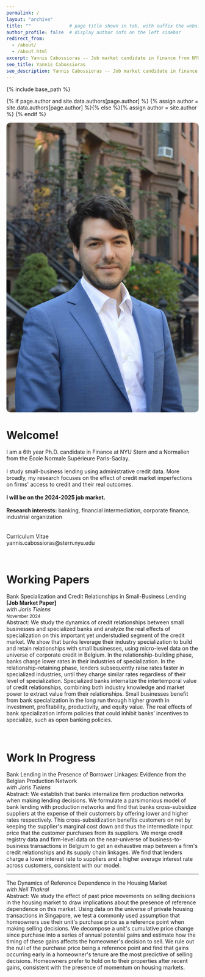 ```yaml
---
permalink: /
layout: "archive"
title: ""              # page title shown in tab, with suffix the website name, e.g., "Research - Yannis Cabossioras"
author_profile: false  # display author info on the left sidebar
redirect_from: 
  - /about/
  - /about.html
excerpt: Yannis Cabossioras -- Job market candidate in finance from NYU Stern. I work on small-business lending questions. Broadly, my research interest are banking, financial intermediation, corporate finance, industrial organization.
seo_title: Yannis Cabossioras
seo_description: Yannis Cabossioras -- Job market candidate in finance from NYU Stern. I work on small-business lending questions. Broadly, my research interest are banking, financial intermediation, corporate finance, industrial organization.
---
```


{% include base_path %}

{% if page.author and site.data.authors[page.author] %}
  {% assign author = site.data.authors[page.author] %}{% else %}{% assign author = site.author %}
{% endif %}

<div class="container">
    <div class="left-column">
      <img src   = "/images/profile.jpeg"
           alt   = "Yannis Cabossioras"
           title = "Yannis Cabossioras"
           style = "border-radius: 10px;"/>
    </div>
    <div class="right-column">
      <h1 class="adjust-title"> Welcome! </h1>
      <p>
        I am a 6th year Ph.D. candidate in Finance at NYU Stern and a Normalien from the École Normale Supérieure Paris-Saclay.<br>
        <!-- I hold a M.Sc. in Economics from Paris School of Economics and a B.Sc. in Economics from Université Paris 1 Panthéon-Sorbonne. -->
        <br>
        I study small-business lending using administrative credit data. More broadly, my research focuses on the effect of credit market imperfections on firms' access to credit and their real outcomes.<br>
        <br>
        <b>I will be on the 2024-2025 job market.</b><br>
        <br>        
        <b>Research interests:</b> banking, financial intermediation, corporate finance, industrial organization<br>
        <br>
        <!-- In my job market paper, I explore how lenders specialized in certain industries adjust their interest rates over their relationship with small businesses. The invest-harvest behavior observed is consistent with the presence of borrower switching costs and lender holdup power in corporate credit markets.<br> -->
        <br>
        <a href="/files/Cabossioras_CV.pdf" style="text-decoration:none" target="_blank">
          <i class="fas fa-file icon-pad-right"></i>
          Curriculum Vitae
        </a><br>
        <a href="mailto:yannis.cabossioras@stern.nyu.edu" style="text-decoration:none">
          <i class="fas fa-envelope icon-pad-right"></i>
          yannis.cabossioras@stern.nyu.edu
        </a>
      </p>
    </div>
  </div>



<p>
  <br>
  <h1 class="adjust-title"> Working Papers </h1>
  <ti3>Bank Specialization and Credit Relationships in Small-Business Lending</ti3><br>
  <b class="color2">[Job Market Paper]</b><br>
  <i>with <a href="https://sites.google.com/view/joris-tielens/homepage" style="text-decoration:none" target="_blank">Joris Tielens</a></i><br>
  <small>November 2024</small><br>
  <!-- <small>
    <i class="fas fa-scroll">           </i> Paper    <vdiv>|</vdiv>
    <i class="fas fa-magnifying-glass"> </i> Appendix <vdiv>|</vdiv>
    <i class="fas fa-person-chalkboard"></i> Slides   <vdiv>|</vdiv>
    <i class="fas fa-quote-right">      </i> Citation
  </small><br> -->
  <div class="abstract">
    <span>Abstract:</span> We study the dynamics of credit relationships between small businesses and specialized banks and analyze the real effects of specialization on this important yet understudied segment of the credit market. We show that banks leverage their industry specialization to build and retain relationships with small businesses, using micro-level data on the universe of corporate credit in Belgium. In the relationship-building phase, banks charge lower rates in their industries of specialization. In the relationship-retaining phase, lenders subsequently raise rates faster in specialized industries, until they charge similar rates regardless of their level of specialization. Specialized banks internalize the intertemporal value of credit relationships, combining both industry knowledge and market power to extract value from their relationships. Small businesses benefit from bank specialization in the long run through higher growth in investment, profitability, productivity, and equity value. The real effects of bank specialization inform policies that could inhibit banks’ incentives to specialize, such as open banking policies.
  </div>
  <br>
  <br>
  <h1 class="adjust-title"> Work In Progress </h1>
  <ti3>Bank Lending in the Presence of Borrower Linkages: Evidence from the Belgian Production Network</ti3><br>
  <i>with <a href="https://sites.google.com/view/joris-tielens/homepage" style="text-decoration:none" target="_blank">Joris Tielens</a></i><br>
  <!-- <small>August 2024</small><br> -->
  <div class="abstract">
    <span>Abstract:</span> We establish that banks internalize firm production networks when making lending decisions. We formulate a parsimonious model of bank lending with production networks and find that banks cross-subsidize suppliers at the expense of their customers by offering lower and higher rates respectively. This cross-subsidization benefits customers on net by keeping the supplier's marginal cost down and thus the intermediate input price that the customer purchases from its suppliers. We merge credit registry data and firm-level data on the near-universe of business-to-business transactions in Belgium to get an exhaustive map between a firm's credit relationships and its supply chain linkages. We find that lenders charge a lower interest rate to suppliers and a higher average interest rate across customers, consistent with our model.
  </div>
  <hr>
  <ti3>The Dynamics of Reference Dependence in the Housing Market</ti3><br>
  <i>with <a href="https://neilthakral.github.io/#research" style="text-decoration:none" target="_blank">Neil Thakral</a></i><br>
  <!-- <small>August 2024</small><br> -->
  <div class="abstract">
    <span>Abstract:</span> We study the effect of past price movements on selling decisions in the housing market to draw implications about the presence of reference dependence on this market. Using data on the universe of private housing transactions in Singapore, we test a commonly used assumption that homeowners use their unit's purchase price as a reference point when making selling decisions. We decompose a unit's cumulative price change since purchase into a series of annual potential gains and estimate how the timing of these gains affects the homeowner's decision to sell. We rule out the null of the purchase price being a reference point and find that gains occurring early in a homeowner's tenure are the most predictive of selling decisions. Homeowners prefer to hold on to their properties after recent gains, consistent with the presence of momentum on housing markets.
  </div>
</p>






